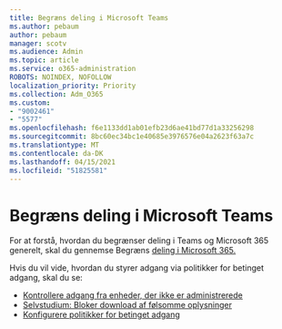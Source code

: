 ```yaml
---
title: Begræns deling i Microsoft Teams
ms.author: pebaum
author: pebaum
manager: scotv
ms.audience: Admin
ms.topic: article
ms.service: o365-administration
ROBOTS: NOINDEX, NOFOLLOW
localization_priority: Priority
ms.collection: Adm_O365
ms.custom:
- "9002461"
- "5577"
ms.openlocfilehash: f6e1133dd1ab01efb23d6ae41bd77d1a33256298
ms.sourcegitcommit: 8bc60ec34bc1e40685e3976576e04a2623f63a7c
ms.translationtype: MT
ms.contentlocale: da-DK
ms.lasthandoff: 04/15/2021
ms.locfileid: "51825581"
---
```

# <a name="limit-sharing-in-microsoft-teams"></a>Begræns deling i Microsoft Teams

For at forstå, hvordan du begrænser deling i Teams og Microsoft 365 generelt, skal du gennemse Begræns [deling i Microsoft 365.](https://docs.microsoft.com/microsoft-365/solutions/microsoft-365-limit-sharing?view=o365-worldwide)

Hvis du vil vide, hvordan du styrer adgang via politikker for betinget adgang, skal du se:

- [Kontrollere adgang fra enheder, der ikke er administrerede](https://docs.microsoft.com/sharepoint/control-access-from-unmanaged-devices)
- [Selvstudium: Bloker download af følsomme oplysninger](https://docs.microsoft.com/cloud-app-security/use-case-proxy-block-session-aad)
- [Konfigurere politikker for betinget adgang](https://docs.microsoft.com/microsoft-365/business/set-up-conditional-access-policies?view=o365-worldwide)
